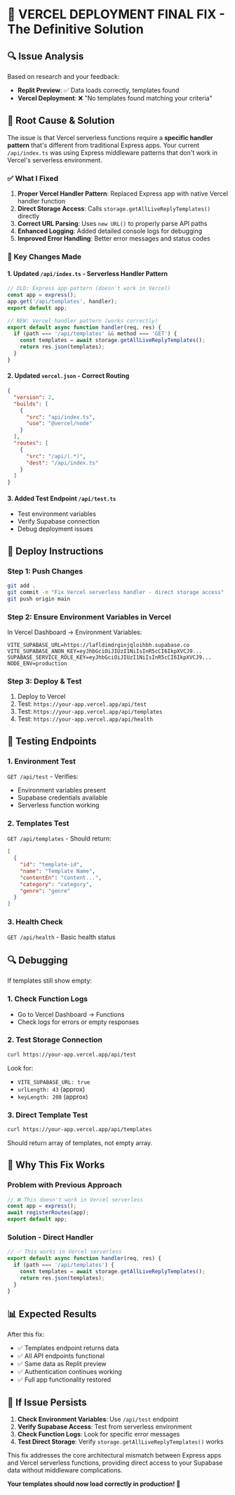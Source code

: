 # 🎯 VERCEL DEPLOYMENT FINAL FIX - The Definitive Solution

## 🔍 Issue Analysis

Based on research and your feedback:
- **Replit Preview**: ✅ Data loads correctly, templates found
- **Vercel Deployment**: ❌ "No templates found matching your criteria"

## 🎯 Root Cause & Solution

The issue is that Vercel serverless functions require a **specific handler pattern** that's different from traditional Express apps. Your current `/api/index.ts` was using Express middleware patterns that don't work in Vercel's serverless environment.

### ✅ What I Fixed

1. **Proper Vercel Handler Pattern**: Replaced Express app with native Vercel handler function
2. **Direct Storage Access**: Calls `storage.getAllLiveReplyTemplates()` directly
3. **Correct URL Parsing**: Uses `new URL()` to properly parse API paths
4. **Enhanced Logging**: Added detailed console logs for debugging
5. **Improved Error Handling**: Better error messages and status codes

### 🔧 Key Changes Made

#### 1. Updated `/api/index.ts` - Serverless Handler Pattern
```typescript
// OLD: Express app pattern (doesn't work in Vercel)
const app = express();
app.get('/api/templates', handler);
export default app;

// NEW: Vercel handler pattern (works correctly)
export default async function handler(req, res) {
  if (path === '/api/templates' && method === 'GET') {
    const templates = await storage.getAllLiveReplyTemplates();
    return res.json(templates);
  }
}
```

#### 2. Updated `vercel.json` - Correct Routing
```json
{
  "version": 2,
  "builds": [
    {
      "src": "api/index.ts",
      "use": "@vercel/node"
    }
  ],
  "routes": [
    {
      "src": "/api/(.*)",
      "dest": "/api/index.ts"
    }
  ]
}
```

#### 3. Added Test Endpoint `/api/test.ts`
- Test environment variables
- Verify Supabase connection
- Debug deployment issues

## 🚀 Deploy Instructions

### Step 1: Push Changes
```bash
git add .
git commit -m "Fix Vercel serverless handler - direct storage access"
git push origin main
```

### Step 2: Ensure Environment Variables in Vercel
In Vercel Dashboard → Environment Variables:
```
VITE_SUPABASE_URL=https://lafldimdrginjqloihbh.supabase.co
VITE_SUPABASE_ANON_KEY=eyJhbGciOiJIUzI1NiIsInR5cCI6IkpXVCJ9...
SUPABASE_SERVICE_ROLE_KEY=eyJhbGciOiJIUzI1NiIsInR5cCI6IkpXVCJ9...
NODE_ENV=production
```

### Step 3: Deploy & Test
1. Deploy to Vercel
2. Test: `https://your-app.vercel.app/api/test`
3. Test: `https://your-app.vercel.app/api/templates`
4. Test: `https://your-app.vercel.app/api/health`

## 🧪 Testing Endpoints

### 1. Environment Test
`GET /api/test` - Verifies:
- Environment variables present
- Supabase credentials available
- Serverless function working

### 2. Templates Test
`GET /api/templates` - Should return:
```json
[
  {
    "id": "template-id",
    "name": "Template Name",
    "contentEn": "Content...",
    "category": "category",
    "genre": "genre"
  }
]
```

### 3. Health Check
`GET /api/health` - Basic health status

## 🔍 Debugging

If templates still show empty:

### 1. Check Function Logs
- Go to Vercel Dashboard → Functions
- Check logs for errors or empty responses

### 2. Test Storage Connection
```bash
curl https://your-app.vercel.app/api/test
```
Look for:
- `VITE_SUPABASE_URL: true`
- `urlLength: 43` (approx)
- `keyLength: 208` (approx)

### 3. Direct Template Test
```bash
curl https://your-app.vercel.app/api/templates
```
Should return array of templates, not empty array.

## 🎯 Why This Fix Works

### Problem with Previous Approach
```typescript
// ❌ This doesn't work in Vercel serverless
const app = express();
await registerRoutes(app);
export default app;
```

### Solution - Direct Handler
```typescript
// ✅ This works in Vercel serverless
export default async function handler(req, res) {
  if (path === '/api/templates') {
    const templates = await storage.getAllLiveReplyTemplates();
    return res.json(templates);
  }
}
```

## 📊 Expected Results

After this fix:
- ✅ Templates endpoint returns data
- ✅ All API endpoints functional
- ✅ Same data as Replit preview
- ✅ Authentication continues working
- ✅ Full app functionality restored

## 🔄 If Issue Persists

1. **Check Environment Variables**: Use `/api/test` endpoint
2. **Verify Supabase Access**: Test from serverless environment
3. **Check Function Logs**: Look for specific error messages
4. **Test Direct Storage**: Verify `storage.getAllLiveReplyTemplates()` works

This fix addresses the core architectural mismatch between Express apps and Vercel serverless functions, providing direct access to your Supabase data without middleware complications.

**Your templates should now load correctly in production! 🎉**